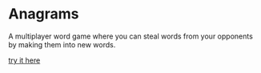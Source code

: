 # Anagrams

A multiplayer word game where you can steal words from your opponents by making them into new words.

[try it here](http://35.202.194.88/)
